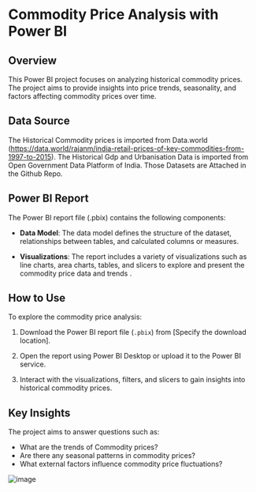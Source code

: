 # Commodity Price Analysis with Power BI

## Overview

This Power BI project focuses on analyzing historical commodity prices. The project aims to provide insights into price trends, seasonality, and factors affecting commodity prices over time.

## Data Source

The Historical Commodity prices is imported from Data.world (https://data.world/rajanm/india-retail-prices-of-key-commodities-from-1997-to-2015).
The Historical Gdp and Urbanisation Data is imported from Open Government Data Platform of India. Those Datasets are Attached in the Github Repo.

## Power BI Report

The Power BI report file (.pbix) contains the following components:

- **Data Model**: The data model defines the structure of the dataset, relationships between tables, and calculated columns or measures.
  
- **Visualizations**: The report includes a variety of visualizations such as line charts, area charts, tables, and slicers to explore and present the commodity price data and trends .


## How to Use

To explore the commodity price analysis:

1. Download the Power BI report file (`.pbix`) from [Specify the download location].

2. Open the report using Power BI Desktop or upload it to the Power BI service.

3. Interact with the visualizations, filters, and slicers to gain insights into historical commodity prices.

## Key Insights

The project aims to answer questions such as:

- What are the trends of Commodity prices?
- Are there any seasonal patterns in commodity prices?
- What external factors influence commodity price fluctuations?

![image](https://github.com/Pcssai7093/Commodity-Price-Analysis-with-Power-Bi/assets/91785676/14fe6c23-1404-4449-923c-0913b62bd9d3)

